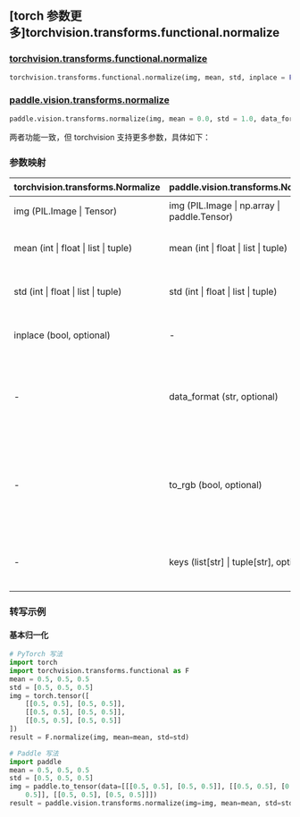## [torch 参数更多]torchvision.transforms.functional.normalize

### [torchvision.transforms.functional.normalize](https://pytorch.org/vision/stable/generated/torchvision.transforms.functional.normalize.html)

```python
torchvision.transforms.functional.normalize(img, mean, std, inplace = False)
```

### [paddle.vision.transforms.normalize](https://www.paddlepaddle.org.cn/documentation/docs/zh/api/paddle/vision/transforms/normalize_cn.html#cn-api-paddle-vision-transforms-normalize)

```python
paddle.vision.transforms.normalize(img, mean = 0.0, std = 1.0, data_format = 'CHW', to_rgb = False, keys = None)
```

两者功能一致，但 torchvision 支持更多参数，具体如下：

### 参数映射

| torchvision.transforms.Normalize | paddle.vision.transforms.Normalize | 备注                                                         |
| -------------------------------- | ----------------------------------- | ------------------------------------------------------------ |
| img (PIL.Image \| Tensor) | img (PIL.Image \| np.array \| paddle.Tensor) | 用于归一化的数据。 |
| mean (int \| float \| list \| tuple)                  | mean (int \| float \| list \| tuple) | 用于每个通道归一化的均值。                                   |
| std (int \| float \| list \| tuple)                   | std (int \| float \| list \| tuple)  | 用于每个通道归一化的标准差值。                               |
| inplace (bool, optional)         | -                                     | Paddle 不支持 `inplace` 参数。                               |
| -                                | data_format (str, optional)                     | Paddle 支持 `data_format` 参数，用于指定数据格式。默认为 'CHW'。 |
| -                                | to_rgb (bool, optional)                         | Paddle 支持 `to_rgb` 参数，是否将图像转换为 RGB 格式。默认为 False。 |
| -                                | keys (list[str] \| tuple[str], optional)        | Paddle 支持 `keys` 参数，默认为 None。 |

### 转写示例

#### 基本归一化

```python
# PyTorch 写法
import torch
import torchvision.transforms.functional as F
mean = 0.5, 0.5, 0.5
std = [0.5, 0.5, 0.5]
img = torch.tensor([
    [[0.5, 0.5], [0.5, 0.5]],
    [[0.5, 0.5], [0.5, 0.5]],
    [[0.5, 0.5], [0.5, 0.5]]
])
result = F.normalize(img, mean=mean, std=std)
```

```python
# Paddle 写法
import paddle
mean = 0.5, 0.5, 0.5
std = [0.5, 0.5, 0.5]
img = paddle.to_tensor(data=[[[0.5, 0.5], [0.5, 0.5]], [[0.5, 0.5], [0.5,
    0.5]], [[0.5, 0.5], [0.5, 0.5]]])
result = paddle.vision.transforms.normalize(img=img, mean=mean, std=std)

```
